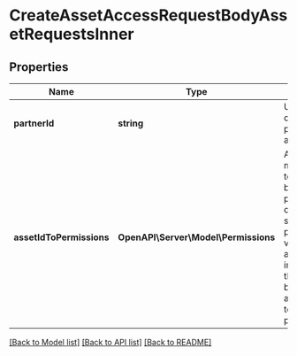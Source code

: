 # CreateAssetAccessRequestBodyAssetRequestsInner

## Properties
Name | Type | Description | Notes
------------ | ------------- | ------------- | -------------
**partnerId** | **string** | Unique identifier of a business partner to request asset access to. | 
**assetIdToPermissions** | **OpenAPI\Server\Model\Permissions** | An object mapping asset ids to lists of business permissions. This can be used to setting/requesting permissions on various assets. If accepting an invite or request, this object would be used to grant asset permissions to the member or partner. | 

[[Back to Model list]](../README.md#documentation-for-models) [[Back to API list]](../README.md#documentation-for-api-endpoints) [[Back to README]](../README.md)


